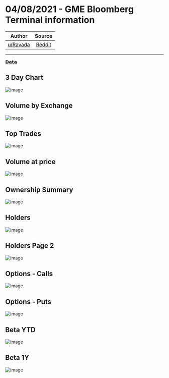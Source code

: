 04/08/2021 - GME Bloomberg Terminal information
===============================================

| Author       | Source       | 
| :-------------: |:-------------:|
|  [u/Ravada](https://www.reddit.com/user/Ravada/) | [Reddit](https://www.reddit.com/r/DDintoGME/comments/oy1d2k/04082021_gme_bloomberg_terminal_information/) | 

---

[𝗗𝗮𝘁𝗮](https://www.reddit.com/r/DDintoGME/search?q=flair_name%3A%22%F0%9D%97%97%F0%9D%97%AE%F0%9D%98%81%F0%9D%97%AE%22&restrict_sr=1)

## 3 Day Chart
![image](https://user-images.githubusercontent.com/82035192/128611288-181683e4-371e-4764-861f-93b088a618d9.png)


## Volume by Exchange
![image](https://user-images.githubusercontent.com/82035192/128611291-ec65b2e8-0546-467b-bf71-b160753668ea.png)


## Top Trades
![image](https://user-images.githubusercontent.com/82035192/128611296-d915632f-8d67-4d1f-b2a3-a67e3d9060b1.png)


## Volume at price
![image](https://user-images.githubusercontent.com/82035192/128611297-e08d4b55-1493-46aa-91d4-89c6ac4c72a3.png)


## Ownership Summary
![image](https://user-images.githubusercontent.com/82035192/128611299-562d315b-6aba-4958-8c0c-c5cd6a97c993.png)


## Holders
![image](https://user-images.githubusercontent.com/82035192/128611304-028c92b1-8351-461f-8aa2-cd9d85cfa88a.png)


## Holders Page 2
![image](https://user-images.githubusercontent.com/82035192/128611305-2cac0edd-7173-4ae9-9367-2c4bc67d52cd.png)


## Options - Calls 
![image](https://user-images.githubusercontent.com/82035192/128611306-6ea28383-ec09-4ae8-84ca-09be788c5956.png)


## Options - Puts
![image](https://user-images.githubusercontent.com/82035192/128611308-1efda391-6db1-40bc-9ef3-2f6e9cbc4991.png)


## Beta YTD
![image](https://user-images.githubusercontent.com/82035192/128611311-fb4e0966-0610-4ab1-b1bb-dd4efa2e1cfa.png)


## Beta 1Y
![image](https://user-images.githubusercontent.com/82035192/128611314-c3eac170-13cb-44a5-a7e8-9319f52ed267.png)
